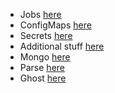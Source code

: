 

- Jobs [here](Jobs.md)
- ConfigMaps [here](ConfigMaps.md)
- Secrets [here](Secrets.md)
- Additional stuff [here](Additional.md)
- Mongo [here](mongo/mongo.md)
- Parse [here](parse/parse.md)
- Ghost [here](ghost/ghost.md)
